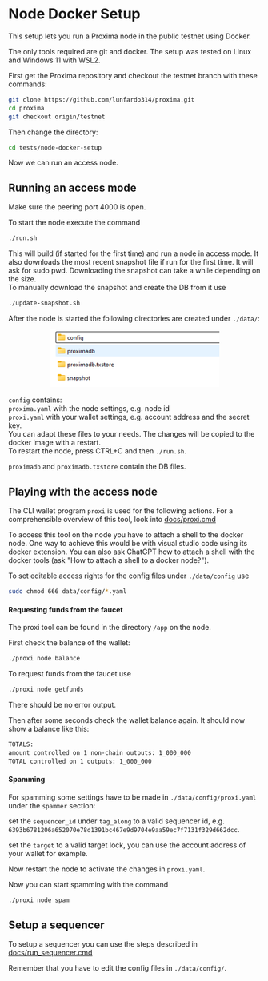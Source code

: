 # Node Docker Setup

This setup lets you run a Proxima node in the public testnet using Docker.

The only tools required are git and docker. 
The setup was tested on Linux and Windows 11 with WSL2.

First get the Proxima repository and checkout the testnet branch with these commands:

```bash
git clone https://github.com/lunfardo314/proxima.git
cd proxima
git checkout origin/testnet
```

Then change the directory:
```bash
cd tests/node-docker-setup
```
Now we can run an access node.


## Running an access mode

Make sure the peering port 4000 is open.

To start the node execute the command

```bash
./run.sh
```

This will build (if started for the first time) and run a node in access mode. It also downloads the most recent snapshot file if run for the first time. It will ask for sudo pwd. Downloading the snapshot can take a while depending on the size.  
To manually download the snapshot and create the DB from it use

```bash
./update-snapshot.sh
```

After the node is started the following directories are created under `./data/`:

<div align="center">
    <img src="image.png" alt="Alt text" width="340">
</div>

`config` contains:  
`proxima.yaml` with the node settings, e.g. node id  
`proxi.yaml` with your wallet settings, e.g. account address and the secret key.  
You can adapt these files to your needs. The changes will be copied to the docker image with a restart.  
To restart the node, press CTRL+C and then `./run.sh`.

`proximadb` and `proximadb.txstore` contain the DB files.


## Playing with the access node

The CLI wallet program `proxi` is used for the following actions.
For a comprehensible overview of this tool, look into [docs/proxi.cmd](../../docs/proxi.md)

To access this tool on the node you have to attach a shell to the docker node. One way to achieve this would be with visual studio code using its docker extension. 
You can also ask ChatGPT how to attach a shell with the docker tools (ask "How to attach a shell to a docker node?").

To set editable access rights for the config files under `./data/config` use

```bash
sudo chmod 666 data/config/*.yaml
```

#### Requesting funds from the faucet

The proxi tool can be found in the directory `/app` on the node.

First check the balance of the wallet:

```bash
./proxi node balance
```

To request funds from the faucet use 

```bash
./proxi node getfunds
```
There should be no error output.

Then after some seconds check the wallet balance again.
It should now show a balance like this:

```bash
TOTALS:
amount controlled on 1 non-chain outputs: 1_000_000
TOTAL controlled on 1 outputs: 1_000_000
```

#### Spamming

For spamming some settings have to be made in `./data/config/proxi.yaml` under the `spammer` section:

set the `sequencer_id` under `tag_along` to a valid sequencer id, e.g. `6393b6781206a652070e78d1391bc467e9d9704e9aa59ec7f7131f329d662dcc`.

set the `target` to a valid target lock, you can use the account address of your wallet for example.

Now restart the node to activate the changes in `proxi.yaml`.

Now you can start spamming with the command

```bash
./proxi node spam
```

## Setup a sequencer

To setup a sequencer you can use the steps described in [docs/run_sequencer.cmd](../../docs/run_sequencer.md)

Remember that you have to edit the config files in `./data/config/`.
